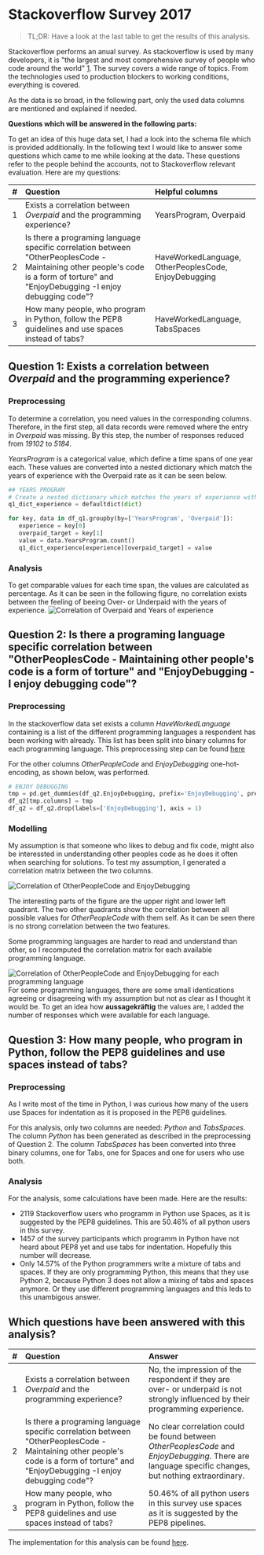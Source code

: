 # Stackoverflow Survey 2017
> TL;DR: Have a look at the last table to get the results of this analysis. 

Stackoverflow performs an anual survey. As stackoverflow is used by many developers, it is "the largest and most comprehensive survey of people who code around the world" [1](https://insights.stackoverflow.com/survey/). 
The survey covers a wide range of topics. From the technologies used to production blockers to working conditions, everything is covered.

As the data is so broad, in the following part, only the used data columns are mentioned and explained if needed.

**Questions which will be answered in the following parts:**

To get an idea of this huge data set, I had a look into the schema file which is provided additionally. In the following text I would like to answer some questions which came to me while looking at the data. These questions refer to the people behind the accounts, not to Stackoverflow relevant evaluation. Here are my questions:  

|#| Question | Helpful columns |
| ---| :--- | :---|
|1| Exists a correlation between *Overpaid* and the programming experience? | YearsProgram, Overpaid |
|2| Is there a programing language specific correlation between "OtherPeoplesCode - Maintaining other people's code is a form of torture" and "EnjoyDebugging -I enjoy debugging code"? | HaveWorkedLanguage, OtherPeoplesCode, EnjoyDebugging |
|3|How many people, who program in Python, follow the PEP8 guidelines and use spaces instead of tabs?|HaveWorkedLanguage, TabsSpaces |

## Question 1: Exists a correlation between *Overpaid* and the programming experience?
### Preprocessing
To determine a correlation, you need values in the corresponding columns. Therefore, in the first step, all data records were removed where the entry in *Overpaid* was missing. By this step, the number of responses reduced from *19102* to *5184*.

*YearsProgram* is a categorical value, which define a time spans of one year each. These values are converted into a nested dictionary which match the years of experience with the Overpaid rate as it can be seen below. 
 ``` Python
## YEARS PROGRAM
# Create a nested dictionary which matches the years of experience with the overpaid rate
q1_dict_experience = defaultdict(dict)

for key, data in df_q1.groupby(by=['YearsProgram', 'Overpaid']):
    experience = key[0]
    overpaid_target = key[1]
    value = data.YearsProgram.count()
    q1_dict_experience[experience][overpaid_target] = value
 ```

### Analysis
To get comparable values for each time span, the values are calculated as percentage.
As it can be seen in the following figure, no correlation exists between the feeling of beeing Over- or Underpaid with the years of experience.
![Correlation of Overpaid and Years of experience](YearsProgram_vs_Overpaid.png)



## Question 2: Is there a programing language specific correlation between "OtherPeoplesCode - Maintaining other people's code is a form of torture" and "EnjoyDebugging -I enjoy debugging code"?
### Preprocessing
In the stackoverflow data set exists a column *HaveWorkedLanguage* containing is a list of the different programming languages a respondent has been working with already. This list has been split into binary columns for each programming language. This preprocessing step can be found [here](../notebooks/Stackoverflow_Survey_2017.ipynb#Clean)

For the other columns *OtherPeopleCode* and *EnjoyDebugging* one-hot-encoding, as shown below, was performed.

``` Python
# ENJOY DEBUGGING
tmp = pd.get_dummies(df_q2.EnjoyDebugging, prefix='EnjoyDebugging', prefix_sep='_')
df_q2[tmp.columns] = tmp
df_q2 = df_q2.drop(labels=['EnjoyDebugging'], axis = 1)
```
### Modelling
My assumption is that someone who likes to debug and fix code, might also be interessted in understanding other peoples code as he does it often when searching for solutions. To test my assumption, I generated a correlation matrix between the two columns.

![Correlation of OtherPeopleCode and EnjoyDebugging](OtherPeopleCode_vs_EnjoyDebugging.png)

The interesting parts of the figure are the upper right and lower left quadrant. The two other quadrants show the correlation between all possible values for *OtherPeopleCode* with them self.
As it can be seen there is no strong correlation between the two features.

Some programming languages are harder to read and understand than other, so I recomputed the correlation matrix for each available programming language.

![Correlation of OtherPeopleCode and EnjoyDebugging for each programming language](OtherPeopleCode_vs_EnjoyDebugging_ProgLanguages.png)
For some programming languages, there are some small identications agreeing or disagreeing with my assumption but not as clear as I thought it would be. To get an idea how **aussagekräftig** the values are, I added the number of responses which were available for each language.


## Question 3: How many people, who program in Python, follow the PEP8 guidelines and use spaces instead of tabs?
### Preprocessing
As I write most of the time in Python, I was curious how many of the users use Spaces for indentation as it is proposed in the PEP8 guidelines.

For this analysis, only two columns are needed: *Python* and *TabsSpaces*. The column *Python* has been generated as described in the preprocessing of Question 2. The column *TabsSpaces* has been converted into three binary columns, one for Tabs, one for Spaces and one for users who use both.
### Analysis
For the analysis, some calculations have been made. Here are the results: 
- 2119 Stackoverflow users who programm in Python use Spaces, as it is suggested by the PEP8 guidelines. This are 50.46% of all python users in this survey.
- 1457 of the survey participants which programm in Python have not heard about PEP8 yet and use tabs for indentation. Hopefully this number will decrease.
- Only 14.57% of the Python programmers write a mixture of tabs and spaces. If they are only programming Python, this means that they use Python 2, because Python 3 does not allow a mixing of tabs and spaces anymore. Or they use different programming languages and this leds to this unambigous answer.

## Which questions have been answered with this analysis?
|#| Question | Answer |
| ---| :--- | :---|
|1| Exists a correlation between *Overpaid* and the programming experience? | No, the impression of the respondent if they are over- or underpaid is not strongly influenced by their programming experience.|
|2| Is there a programing language specific correlation between "OtherPeoplesCode - Maintaining other people's code is a form of torture" and "EnjoyDebugging -I enjoy debugging code"? | No clear correlation could be found between *OtherPeoplesCode* and *EnjoyDebugging*. There are language specific changes, but nothing extraordinary. |
|3|How many people, who program in Python, follow the PEP8 guidelines and use spaces instead of tabs?| 50.46% of all python users in this survey use spaces as it is suggested by the PEP8 pipelines.|

The implementation for this analysis can be found [here](../notebooks/Stackoverflow_Survey_2017.ipynb).
